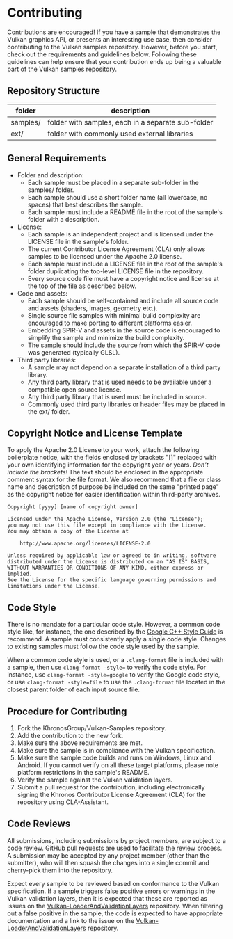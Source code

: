 # Contributing

Contributions are encouraged! If you have a sample that demonstrates the Vulkan graphics API,
or presents an interesting use case, then consider contributing to the Vulkan samples repository.
However, before you start, check out the requirements and guidelines below. Following these
guidelines can help ensure that your contribution ends up being a valuable part of the
Vulkan samples repository.

## Repository Structure

| folder     | description                                            |
|------------|--------------------------------------------------------|
| samples/   | folder with samples, each in a separate sub-folder     |
| ext/       | folder with commonly used external libraries           |

## General Requirements

- Folder and description:
  - Each sample must be placed in a separate sub-folder in the samples/ folder.
  - Each sample should use a short folder name (all lowercase, no spaces) that best describes the sample.
  - Each sample must include a README file in the root of the sample's folder with a description.
- License:
  - Each sample is an independent project and is licensed under the LICENSE file in the sample's folder.
  - The current Contributor License Agreement (CLA) only allows samples to be licensed under the Apache 2.0 license.
  - Each sample must include a LICENSE file in the root of the sample's folder duplicating the top-level LICENSE file in the repository.
  - Every source code file must have a copyright notice and license at the top of the file as described below.
- Code and assets:
  - Each sample should be self-contained and include all source code and assets (shaders, images, geometry etc.).
  - Single source file samples with minimal build complexity are encouraged to make porting to different platforms easier.
  - Embedding SPIR-V and assets in the source code is encouraged to simplify the sample and minimize the build complexity.
  - The sample should include the source from which the SPIR-V code was generated (typically GLSL).
- Third party libraries:
  - A sample may not depend on a separate installation of a third party library.
  - Any third party library that is used needs to be available under a compatible open source license.
  - Any third party library that is used must be included in source.
  - Commonly used third party libraries or header files may be placed in the ext/ folder.

## Copyright Notice and License Template

To apply the Apache 2.0 License to your work, attach the following boilerplate notice, with
the fields enclosed by brackets "[]" replaced with your own identifying information for
the copyright year or years. *Don't include the brackets!* The text should be enclosed in the appropriate comment
syntax for the file format. We also recommend that a file or class name and description
of purpose be included on the same "printed page" as the copyright notice for easier
identification within third-party archives.

    Copyright [yyyy] [name of copyright owner]

    Licensed under the Apache License, Version 2.0 (the "License");
    you may not use this file except in compliance with the License.
    You may obtain a copy of the License at

        http://www.apache.org/licenses/LICENSE-2.0

    Unless required by applicable law or agreed to in writing, software
    distributed under the License is distributed on an "AS IS" BASIS,
    WITHOUT WARRANTIES OR CONDITIONS OF ANY KIND, either express or implied.
    See the License for the specific language governing permissions and
    limitations under the License.

## Code Style

There is no mandate for a particular code style. However, a common code style like,
for instance, the one described by the [Google C++ Style Guide](https://google.github.io/styleguide/cppguide.html)
is recommend. A sample must consistently apply a single code style.
Changes to existing samples must follow the code style used by the sample.

When a common code style is used, or a `.clang-format` file is included with a sample,
then use `clang-format -style=` to verify the code style. For instance, use
`clang-format -style=google` to verify the Google code style, or use `clang-format -style=file`
to use the `.clang-format` file located in the closest parent folder of each input source file.

## Procedure for Contributing

  1. Fork the KhronosGroup/Vulkan-Samples repository.
  2. Add the contribution to the new fork.
  3. Make sure the above requirements are met.
  4. Make sure the sample is in compliance with the Vulkan specification.
  5. Make sure the sample code builds and runs on Windows, Linux and Android. If you cannot verify on all these target platforms, please note platform restrictions in the sample's README.
  6. Verify the sample against the Vulkan validation layers.
  7. Submit a pull request for the contribution, including electronically signing the Khronos Contributor License Agreement (CLA) for the repository using CLA-Assistant.

## Code Reviews

All submissions, including submissions by project members, are subject to a code review.
GitHub pull requests are used to facilitate the review process. A submission may be
accepted by any project member (other than the submitter), who will then squash the
changes into a single commit and cherry-pick them into the repository.

Expect every sample to be reviewed based on conformance to the Vulkan specification.
If a sample triggers false positive errors or warnings in the Vulkan validation
layers, then it is expected that these are reported as issues on the
[Vulkan-LoaderAndValidationLayers](https://github.com/KhronosGroup/Vulkan-LoaderAndValidationLayers)
repository. When filtering out a false positive in the sample, the code is expected
to have appropriate documentation and a link to the issue on the
[Vulkan-LoaderAndValidationLayers](https://github.com/KhronosGroup/Vulkan-LoaderAndValidationLayers)
repository.